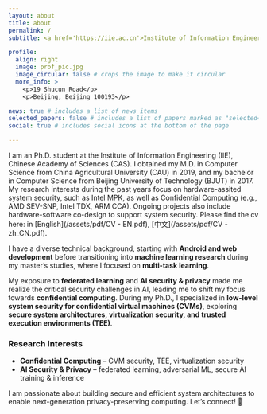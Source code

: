 ```yaml
---
layout: about
title: about
permalink: /
subtitle: <a href='https://iie.ac.cn'>Institute of Information Engineering</a>. Address. Contacts. Motto. Etc.

profile:
  align: right
  image: prof_pic.jpg
  image_circular: false # crops the image to make it circular
  more_info: >
    <p>19 Shucun Road</p>
    <p>Beijing, Beijing 100193</p>

news: true # includes a list of news items
selected_papers: false # includes a list of papers marked as "selected={true}"
social: true # includes social icons at the bottom of the page

---
```


I am an Ph.D. student at the Institute of Information Engineering (IIE), Chinese Academy of Sciences (CAS). I obtained my M.D. in Computer Science from China Agricultural University (CAU) in 2019, and my bachelor in Computer Science from Beijing University of Technology (BJUT) in 2017. My research interests during the past years focus on hardware-assited system security, such as Intel MPK, as well as Confidential Computing (e.g., AMD SEV-SNP, Intel TDX, ARM CCA). Ongoing projects also include hardware-software co-design to support system security. Please find the cv here: in [English](/assets/pdf/CV - EN.pdf), [中文](/assets/pdf/CV - zh_CN.pdf).

I have a diverse technical background, starting with **Android and web development** before transitioning into **machine learning research** during my master’s studies, where I focused on **multi-task learning**.

My exposure to **federated learning** and **AI security & privacy** made me realize the critical security challenges in AI, leading me to shift my focus towards **confidential computing**. During my Ph.D., I specialized in **low-level system security for confidential virtual machines (CVMs)**, exploring **secure system architectures, virtualization security, and trusted execution environments (TEE)**.

### Research Interests

* **Confidential Computing** – CVM security, TEE, virtualization security
* **AI Security & Privacy** – federated learning, adversarial ML, secure AI training & inference

I am passionate about building secure and efficient system architectures to enable next-generation privacy-preserving computing. Let’s connect! 🚀
